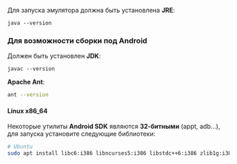 Для запуска эмулятора должна быть установлена **JRE**:

```
java --version
```

### Для возможности сборки под Android

Должен быть установлен **JDK**:

```
javac --version
```

**Apache Ant**:

``` bash
ant --version
```

#### Linux x86_64

Некоторые утилиты **Android SDK** являются **32-битными** (appt, adb...), для запуска установите следующие библиотеки:

``` bash
# Ubuntu
sudo apt install libc6:i386 libncurses5:i386 libstdc++6:i386 zlib1g:i386
```
